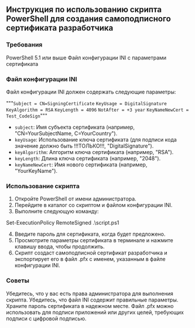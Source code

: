 ## Инструкция по использованию скрипта PowerShell для создания самоподписного сертификата разработчика

### Требования

 PowerShell 5.1 или выше
 Файл конфигурации INI с параметрами сертификата

### Файл конфигурации INI

Файл конфигурации INI должен содержать следующие параметры:

"""`Subject = CN=SigningCertificate`
`KeyUsage = DigitalSignature`
`KeyAlgorithm = RSA`
`KeyLength = 4096`
`NotAfter = +3 year`
`KeyNameNewCert = Test_CodeSign`"""


 - `subject`: Имя субъекта сертификата (например, "CN=YourSubjectName, C=YourCountry").
 - `keyUsage`: Использование ключа сертификата (для подписи кода значение должно быть !!!ТОЛЬКО!!!, "DigitalSignature").
 - `keyAlgorithm`: Алгоритм ключа сертификата (например, "RSA").
 - `keyLength`: Длина ключа сертификата (например, "2048").
 - `keyNameNewCert`: Имя нового сертификата (например, "YourKeyName").

### Использование скрипта

1. Откройте PowerShell от имени администратора.
2. Перейдите в каталог со скриптом и файлом конфигурации INI.
3. Выполните следующую команду:

Set-ExecutionPolicy RemoteSigned
.\script.ps1


4. Введите пароль для сертификата, когда будет предложено.
5. Просмотрите параметры сертификата в терминале и нажмите клавишу ввода, чтобы продолжить.
6. Скрипт создаст самоподписной сертификат разработчика и экспортирует его в файл .pfx с именем, указанным в файле конфигурации INI.

### Советы

 Убедитесь, что у вас есть права администратора для выполнения скрипта.
 Убедитесь, что файл INI содержит правильные параметры.
 Храните пароль сертификата в надежном месте.
 Файл .pfx можно использовать для подписи приложений или других целей, требующих подписи с цифровой подписью.

